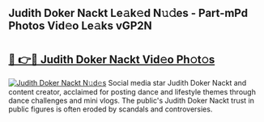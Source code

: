 ## Judith Doker Nackt Le𝚊k𝚎d N𝚞𝚍es - Part-mPd Photos Vid𝚎o Le𝚊ks vGP2N

# <h2><a href="http://fbaif6t.evod.top/?m=Judith+Doker+Nackt">🔗 👉🔴 Judith Doker Nackt Vid𝚎o Ph𝚘t𝚘s</a></h2>

[![Judith Doker Nackt N𝚞d𝚎s](https://i.imgur.com/8V9OHl7.gif)](http://fbaif6t.evod.top/?m=Judith+Doker+Nackt)
Social media star Judith Doker Nackt and content creator, acclaimed for posting dance and lifestyle themes through dance challenges and mini vlogs. The public's Judith Doker Nackt trust in public figures is often eroded by scandals and controversies. 
